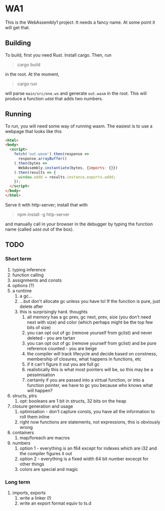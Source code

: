 # WA1

This is the WebAssembly1 project. It needs a fancy name. At some point it will get that.

## Building

To build, first you need Rust. Install cargo. Then, run

> cargo build

in the root. At the moment, 

> cargo run

will parse `main/src/one.ws` and generate `out.wasm` in the root. This will produce a function `addd` that adds two numbers.

## Running

To run, you will need some way of running wasm. The easiest is to use a webpage that looks like this

```html
<html>
<body>
  <script>
    fetch('out.wasm').then(response =>
      response.arrayBuffer()
    ).then(bytes =>
      WebAssembly.instantiate(bytes, {imports: {}})
    ).then(results => {
      window.addd = results.instance.exports.addd;
    });
  </script>
</body>
</html>
```

Serve it with http-server; install that with 

> npm install -g http-server

and manually call in your browser in the debugger by typing the function name (called `addd` out of the box).

## TODO

### Short term
1. typing inference
1. function calling
1. assignments and consts
1. options (?)
1. a runtime
    1. a gc...
    1. ...but don't allocate gc unless you have to! If the function is pure, just delete after
    1. this is surprisingly hard. thoughts
        1. all memory has a gc prev, gc next, prev, size (you don't need next with size) and color (which perhaps might be the top few bits of size)
        1. you can opt out of gc (remove yourself from gclist) and never deleted - you are tartan
        1. you can opt out of gc (remove yourself from gclist) and be pure reference counted - you are beige
        1. the compiler will track lifecycle and decide based on constness, membership of closures, what happens in functions, etc
        1. if it can't figure it out you are full gc
        1. realistically this is what most pointers will be, so this may be a pessimisation
        1. certainly if you are passed into a virtual function, or into a function pointer, we have to gc you because who knows what will happen?
1. structs, ptrs
    1. opt: booleans are 1 bit in structs, 32 bits on the heap
1. closure generation and usage
    1. optimisation - don't capture consts, you have all the information to roll them inline
    1. right now functions are statements, not expressions, this is obviously wrong
1. containers
    1. map/foreach are macros
1. numbers
    1. option 1 - everything is an f64 except for indexes which are i32 and the compiler figures it out
    1. option 2 - everything is a fixed width 64 bit number excecpt for other things
    1. colors are special and magic

### Long term
1. imports, exports
    1. write a linker (!)
    1. write an export format equiv to ts.d
